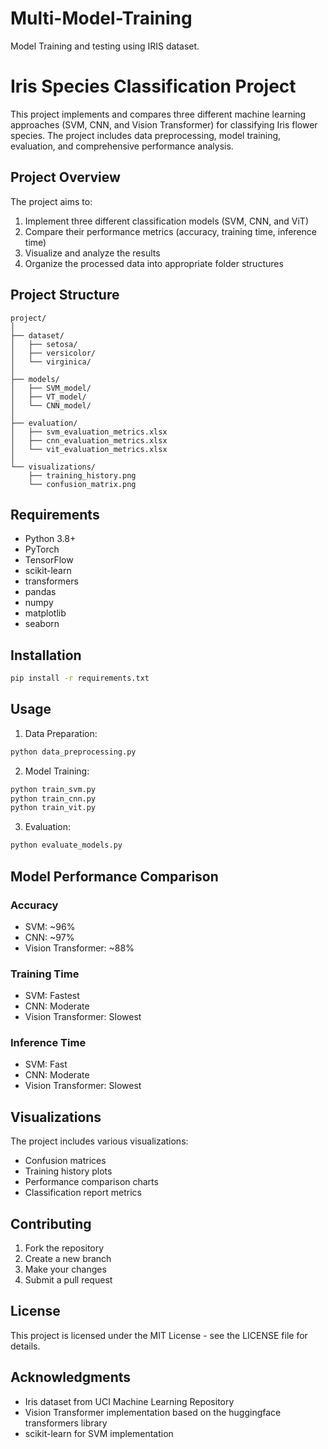 # Multi-Model-Training
Model Training and testing using IRIS dataset.

# Iris Species Classification Project

This project implements and compares three different machine learning approaches (SVM, CNN, and Vision Transformer) for classifying Iris flower species. The project includes data preprocessing, model training, evaluation, and comprehensive performance analysis.

## Project Overview

The project aims to:
1. Implement three different classification models (SVM, CNN, and ViT)
2. Compare their performance metrics (accuracy, training time, inference time)
3. Visualize and analyze the results
4. Organize the processed data into appropriate folder structures

## Project Structure

```
project/
│
├── dataset/
│   ├── setosa/
│   ├── versicolor/
│   └── virginica/
│
├── models/
│   ├── SVM_model/
│   ├── VT_model/
│   └── CNN_model/
│
├── evaluation/
│   ├── svm_evaluation_metrics.xlsx
│   ├── cnn_evaluation_metrics.xlsx
│   └── vit_evaluation_metrics.xlsx
│
└── visualizations/
    ├── training_history.png
    └── confusion_matrix.png
```

## Requirements

- Python 3.8+
- PyTorch
- TensorFlow
- scikit-learn
- transformers
- pandas
- numpy
- matplotlib
- seaborn

## Installation

```bash
pip install -r requirements.txt
```

## Usage

1. Data Preparation:
```python
python data_preprocessing.py
```

2. Model Training:
```python
python train_svm.py
python train_cnn.py
python train_vit.py
```

3. Evaluation:
```python
python evaluate_models.py
```

## Model Performance Comparison

### Accuracy
- SVM: ~96%
- CNN: ~97%
- Vision Transformer: ~88%

### Training Time
- SVM: Fastest
- CNN: Moderate
- Vision Transformer: Slowest

### Inference Time
- SVM: Fast
- CNN: Moderate
- Vision Transformer: Slowest

## Visualizations

The project includes various visualizations:
- Confusion matrices
- Training history plots
- Performance comparison charts
- Classification report metrics

## Contributing

1. Fork the repository
2. Create a new branch
3. Make your changes
4. Submit a pull request

## License

This project is licensed under the MIT License - see the LICENSE file for details.

## Acknowledgments

- Iris dataset from UCI Machine Learning Repository
- Vision Transformer implementation based on the huggingface transformers library
- scikit-learn for SVM implementation
